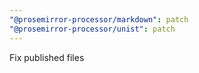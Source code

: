 ```yaml
---
"@prosemirror-processor/markdown": patch
"@prosemirror-processor/unist": patch
---
```


Fix published files
